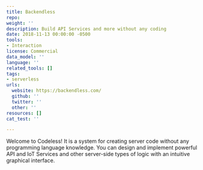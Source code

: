 ```yaml
---
title: Backendless
repo: 
weight: ''
description: Build API Services and more without any coding
date: 2018-11-13 00:00:00 -0500
tools:
- Interaction
license: Commercial
data_model: ''
language: ''
related_tools: []
tags:
- serverless
urls:
  website: https://backendless.com/
  github: ''
  twitter: ''
  other: ''
resources: []
cat_test: ''

---
```

Welcome to Codeless! It is a system for creating server code without any programming language knowledge. You can design and implement powerful API and IoT Services and other server-side types of logic with an intuitive graphical interface.